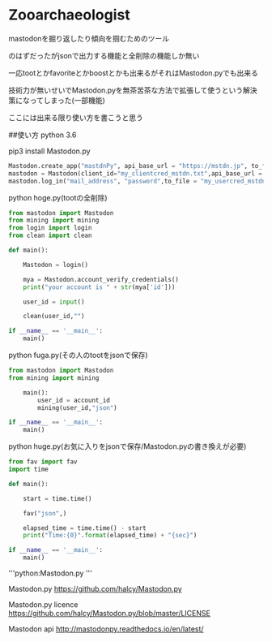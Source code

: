 # Zooarchaeologist
mastodonを掘り返したり傾向を掴むためのツール

のはずだったがjsonで出力する機能と全削除の機能しか無い

一応tootとかfavoriteとかboostとかも出来るがそれはMastodon.pyでも出来る

技術力が無いせいでMastodon.pyを無茶苦茶な方法で拡張して使うという解決策になってしまった(一部機能)

ここには出来る限り使い方を書こうと思う


##使い方
python 3.6


pip3 install Mastodon.py


```python:setup.py
Mastodon.create_app("mastdnPy", api_base_url = "https://mstdn.jp", to_file = "my_clientcred_mstdn.txt")
mastodon = Mastodon(client_id="my_clientcred_mstdn.txt",api_base_url = "https://mstdn.jp")
mastodon.log_in("mail_address", "password",to_file = "my_usercred_mstdn.txt")
```


python hoge.py(tootの全削除)


```python:hoge.py
from mastodon import Mastodon
from mining import mining
from login import login
from clean import clean

def main():

    Mastodon = login()

    mya = Mastodon.account_verify_credentials()
    print("your account is " + str(mya['id']))

    user_id = input()

    clean(user_id,"")

if __name__ == '__main__':
    main()
```


python fuga.py(その人のtootをjsonで保存)


```python:fuga.py
from mastodon import Mastodon
from mining import mining

    main():
        user_id = account_id
        mining(user_id,"json")

if __name__ == '__main__':
    main()
```

python huge.py(お気に入りをjsonで保存/Mastodon.pyの書き換えが必要)


```python:huge.py
from fav import fav
import time

def main():

    start = time.time()

    fav("json",)

    elapsed_time = time.time() - start
    print("Time:{0}".format(elapsed_time) + "{sec}")

if __name__ == '__main__':
    main()
```

'''python:Mastodon.py
'''


Mastodon.py
https://github.com/halcy/Mastodon.py


Mastodon.py licence
https://github.com/halcy/Mastodon.py/blob/master/LICENSE


Mastodon api
http://mastodonpy.readthedocs.io/en/latest/
